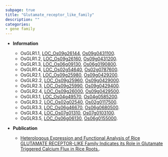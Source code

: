 ```yaml
---
subpage: true
title: "Glutamate_receptor_like_family"
description: ""
categories:
- gene family
---
```


* **Information**  
    + OsGLR1.1, [LOC_Os09g26144](http://rice.plantbiology.msu.edu/cgi-bin/ORF_infopage.cgi?orf=LOC_Os09g26144), [Os09g0431100](http://rapdb.dna.affrc.go.jp/viewer/gbrowse_details/irgsp1?name=Os09g0431100).
    + OsGLR1.2, [LOC_Os09g26160](http://rice.plantbiology.msu.edu/cgi-bin/ORF_infopage.cgi?orf=LOC_Os09g26160), [Os09g0431200](http://rapdb.dna.affrc.go.jp/viewer/gbrowse_details/irgsp1?name=Os09g0431200).
    + OsGLR1.3, [LOC_Os06g09130](http://rice.plantbiology.msu.edu/cgi-bin/ORF_infopage.cgi?orf=LOC_Os06g09130), [Os06g0190800](http://rapdb.dna.affrc.go.jp/viewer/gbrowse_details/irgsp1?name=Os06g0190800).
    + OsGLR1.4, [LOC_Os02g54640](http://rice.plantbiology.msu.edu/cgi-bin/ORF_infopage.cgi?orf=LOC_Os02g54640), [Os02g0787600](http://rapdb.dna.affrc.go.jp/viewer/gbrowse_details/irgsp1?name=Os02g0787600).
    + OsGLR2.1, [LOC_Os09g25980](http://rice.plantbiology.msu.edu/cgi-bin/ORF_infopage.cgi?orf=LOC_Os09g25980), [Os09g0429200](http://rapdb.dna.affrc.go.jp/viewer/gbrowse_details/irgsp1?name=Os09g0429200).
    + OsGLR2.2, [LOC_Os09g25960](http://rice.plantbiology.msu.edu/cgi-bin/ORF_infopage.cgi?orf=LOC_Os09g25960), [Os09g0429000](http://rapdb.dna.affrc.go.jp/viewer/gbrowse_details/irgsp1?name=Os09g0429000).
    + OsGLR2.3, [LOC_Os09g25990](http://rice.plantbiology.msu.edu/cgi-bin/ORF_infopage.cgi?orf=LOC_Os09g25990), [Os09g0429400](http://rapdb.dna.affrc.go.jp/viewer/gbrowse_details/irgsp1?name=Os09g0429400).
    + OsGLR2.4, [LOC_Os09g26000](http://rice.plantbiology.msu.edu/cgi-bin/ORF_infopage.cgi?orf=LOC_Os09g26000), [Os09g0429500](http://rapdb.dna.affrc.go.jp/viewer/gbrowse_details/irgsp1?name=Os09g0429500).
    + OsGLR3.1, [LOC_Os04g49570](http://rice.plantbiology.msu.edu/cgi-bin/ORF_infopage.cgi?orf=LOC_Os04g49570), [Os04g0585200](http://rapdb.dna.affrc.go.jp/viewer/gbrowse_details/irgsp1?name=Os04g0585200).
    + OsGLR3.2, [LOC_Os02g02540](http://rice.plantbiology.msu.edu/cgi-bin/ORF_infopage.cgi?orf=LOC_Os02g02540), [Os02g0117500](http://rapdb.dna.affrc.go.jp/viewer/gbrowse_details/irgsp1?name=Os02g0117500).
    + OsGLR3.3, [LOC_Os06g46670](http://rice.plantbiology.msu.edu/cgi-bin/ORF_infopage.cgi?orf=LOC_Os06g46670), [Os06g0680500](http://rapdb.dna.affrc.go.jp/viewer/gbrowse_details/irgsp1?name=Os06g0680500).
    + OsGLR3.4, [LOC_Os07g01310](http://rice.plantbiology.msu.edu/cgi-bin/ORF_infopage.cgi?orf=LOC_Os07g01310), [Os07g0103100](http://rapdb.dna.affrc.go.jp/viewer/gbrowse_details/irgsp1?name=Os07g0103100).
    + OsGLR3.5, [LOC_Os06g06130](http://rice.plantbiology.msu.edu/cgi-bin/ORF_infopage.cgi?orf=LOC_Os06g06130), [Os06g0155000](http://rapdb.dna.affrc.go.jp/viewer/gbrowse_details/irgsp1?name=Os06g0155000).

* **Publication**  
    + [Heterologous Expression and Functional Analysis of Rice GLUTAMATE RECEPTOR-LIKE Family Indicates its Role in Glutamate Triggered Calcium Flux in Rice Roots.](N+Y).



